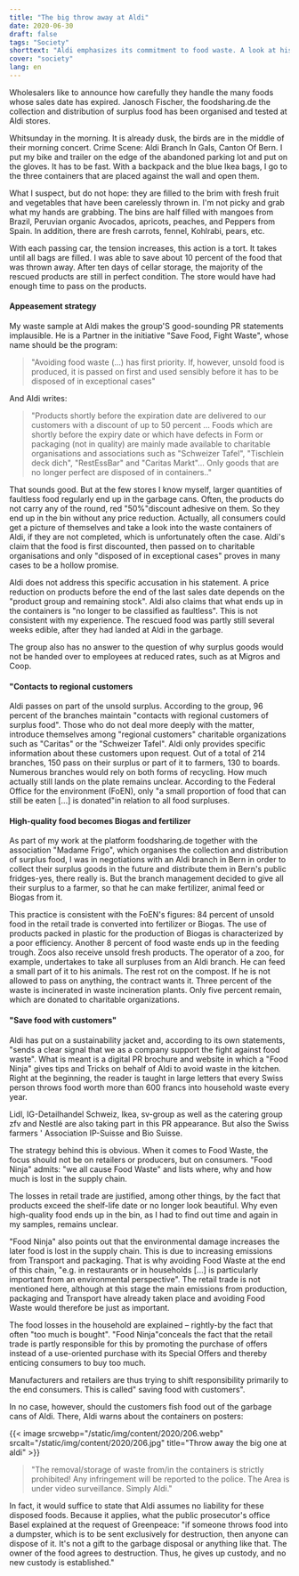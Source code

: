 ```yaml
---
title: "The big throw away at Aldi"
date: 2020-06-30
draft: false
tags: "Society"
shorttext: "Aldi emphasizes its commitment to food waste. A look at his garbage cans shows that this is primarily PR."
cover: "society"
lang: en
---
```


Wholesalers like to announce how carefully they handle the many foods whose sales date has expired. Janosch Fischer, the foodsharing.de the collection and distribution of surplus food has been organised and tested at Aldi stores.

Whitsunday in the morning. It is already dusk, the birds are in the middle of their morning concert. Crime Scene: Aldi Branch In Gals, Canton Of Bern. I put my bike and trailer on the edge of the abandoned parking lot and put on the gloves. It has to be fast. With a backpack and the blue Ikea bags, I go to the three containers that are placed against the wall and open them.

What I suspect, but do not hope: they are filled to the brim with fresh fruit and vegetables that have been carelessly thrown in. I'm not picky and grab what my hands are grabbing. The bins are half filled with mangoes from Brazil, Peruvian organic Avocados, apricots, peaches, and Peppers from Spain. In addition, there are fresh carrots, fennel, Kohlrabi, pears, etc.

With each passing car, the tension increases, this action is a tort. It takes until all bags are filled. I was able to save about 10 percent of the food that was thrown away. After ten days of cellar storage, the majority of the rescued products are still in perfect condition. The store would have had enough time to pass on the products.

#### Appeasement strategy

My waste sample at Aldi makes the group'S good-sounding PR statements implausible. He is a Partner in the initiative "Save Food, Fight Waste", whose name should be the program:

> "Avoiding food waste (...) has first priority. If, however, unsold food is produced, it is passed on first and used sensibly before it has to be disposed of in exceptional cases"

And Aldi writes:

> "Products shortly before the expiration date are delivered to our customers with a discount of up to 50 percent ... Foods which are shortly before the expiry date or which have defects in Form or packaging (not in quality) are mainly made available to charitable organisations and associations such as "Schweizer Tafel", "Tischlein deck dich", "RestEssBar" and "Caritas Markt"... Only goods that are no longer perfect are disposed of in containers.."

That sounds good. But at the few stores I know myself, larger quantities of faultless food regularly end up in the garbage cans. Often, the products do not carry any of the round, red "50%"discount adhesive on them. So they end up in the bin without any price reduction. Actually, all consumers could get a picture of themselves and take a look into the waste containers of Aldi, if they are not completed, which is unfortunately often the case. Aldi's claim that the food is first discounted, then passed on to charitable organisations and only "disposed of in exceptional cases" proves in many cases to be a hollow promise.

Aldi does not address this specific accusation in his statement. A price reduction on products before the end of the last sales date depends on the "product group and remaining stock". Aldi also claims that what ends up in the containers is "no longer to be classified as faultless". This is not consistent with my experience. The rescued food was partly still several weeks edible, after they had landed at Aldi in the garbage.

The group also has no answer to the question of why surplus goods would not be handed over to employees at reduced rates, such as at Migros and Coop.

#### "Contacts to regional customers

Aldi passes on part of the unsold surplus. According to the group, 96 percent of the branches maintain "contacts with regional customers of surplus food". Those who do not deal more deeply with the matter, introduce themselves among "regional customers" charitable organizations such as "Caritas" or the "Schweizer Tafel". Aldi only provides specific information about these customers upon request. Out of a total of 214 branches, 150 pass on their surplus or part of it to farmers, 130 to boards. Numerous branches would rely on both forms of recycling. How much actually still lands on the plate remains unclear. According to the Federal Office for the environment (FoEN), only "a small proportion of food that can still be eaten [...] is donated"in relation to all food surpluses.

#### High-quality food becomes Biogas and fertilizer

As part of my work at the platform foodsharing.de together with the association "Madame Frigo", which organises the collection and distribution of surplus food, I was in negotiations with an Aldi branch in Bern in order to collect their surplus goods in the future and distribute them in Bern's public fridges-yes, there really is. But the branch management decided to give all their surplus to a farmer, so that he can make fertilizer, animal feed or Biogas from it.

This practice is consistent with the FoEN's figures: 84 percent of unsold food in the retail trade is converted into fertilizer or Biogas. The use of products packed in plastic for the production of Biogas is characterized by a poor efficiency. Another 8 percent of food waste ends up in the feeding trough. Zoos also receive unsold fresh products. The operator of a zoo, for example, undertakes to take all surpluses from an Aldi branch. He can feed a small part of it to his animals. The rest rot on the compost. If he is not allowed to pass on anything, the contract wants it. Three percent of the waste is incinerated in waste incineration plants. Only five percent remain, which are donated to charitable organizations.

#### "Save food with customers"

Aldi has put on a sustainability jacket and, according to its own statements, "sends a clear signal that we as a company support the fight against food waste". What is meant is a digital PR brochure and website in which a "Food Ninja" gives tips and Tricks on behalf of Aldi to avoid waste in the kitchen. Right at the beginning, the reader is taught in large letters that every Swiss person throws food worth more than 600 francs into household waste every year.

Lidl, IG-Detailhandel Schweiz, Ikea, sv-group as well as the catering group zfv and Nestlé are also taking part in this PR appearance. But also the Swiss farmers ' Association IP-Suisse and Bio Suisse.

The strategy behind this is obvious. When it comes to Food Waste, the focus should not be on retailers or producers, but on consumers. "Food Ninja" admits: "we all cause Food Waste" and lists where, why and how much is lost in the supply chain.

The losses in retail trade are justified, among other things, by the fact that products exceed the shelf-life date or no longer look beautiful. Why even high-quality food ends up in the bin, as I had to find out time and again in my samples, remains unclear.

"Food Ninja" also points out that the environmental damage increases the later food is lost in the supply chain. This is due to increasing emissions from Transport and packaging. That is why avoiding Food Waste at the end of this chain, "e.g. in restaurants or in households [...] is particularly important from an environmental perspective". The retail trade is not mentioned here, although at this stage the main emissions from production, packaging and Transport have already taken place and avoiding Food Waste would therefore be just as important.

The food losses in the household are explained – rightly-by the fact that often "too much is bought". "Food Ninja"conceals the fact that the retail trade is partly responsible for this by promoting the purchase of offers instead of a use-oriented purchase with its Special Offers and thereby enticing consumers to buy too much.

Manufacturers and retailers are thus trying to shift responsibility primarily to the end consumers. This is called" saving food with customers".

In no case, however, should the customers fish food out of the garbage cans of Aldi. There, Aldi warns about the containers on posters:

{{< image srcwebp="/static/img/content/2020/206.webp" srcalt="/static/img/content/2020/206.jpg" title="Throw away the big one at aldi" >}}

> "The removal/storage of waste from/in the containers is strictly prohibited! Any infringement will be reported to the police. The Area is under video surveillance. Simply Aldi."

In fact, it would suffice to state that Aldi assumes no liability for these disposed foods. Because it applies, what the public prosecutor's office Basel explained at the request of Greenpeace: "if someone throws food into a dumpster, which is to be sent exclusively for destruction, then anyone can dispose of it. It's not a gift to the garbage disposal or anything like that. The owner of the food agrees to destruction. Thus, he gives up custody, and no new custody is established."
